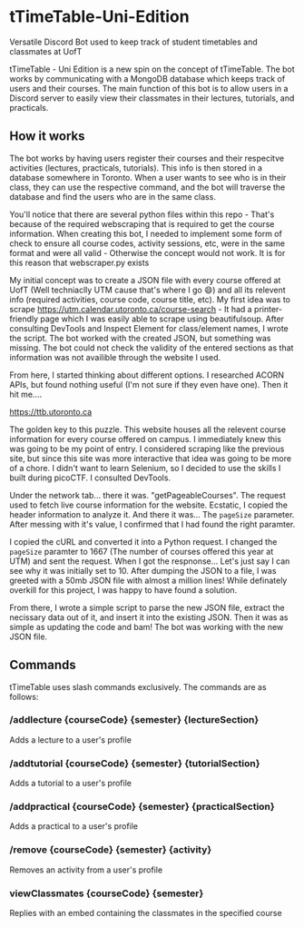 # tTimeTable-Uni-Edition
Versatile Discord Bot used to keep track of student timetables and classmates at UofT

tTimeTable - Uni Edition is a new spin on the concept of tTimeTable. The bot works by communicating with a MongoDB database which keeps track of users and their courses. The main function of this bot is to allow users in a Discord server to easily view their classmates in their lectures, tutorials, and practicals. 

## How it works
The bot works by having users register their courses and their respecitve activities (lectures, practicals, tutorials). This info is then stored in a database somewhere in Toronto. When a user wants to see who is in their class, they can use the respective command, and the bot will traverse the database and find the users who are in the same class.

You'll notice that there are several python files within this repo - That's because of the required webscraping that is required to get the course information. When creating this bot, I needed to implement some form of check to ensure all course codes, activity sessions, etc, were in the same format and were all valid - Otherwise the concept would not work. It is for this reason that webscraper.py exists

My initial concept was to create a JSON file with every course offered at UofT (Well techniaclly UTM cause that's where I go :smile:) and all its relevent info (required activities, course code, course title, etc). My first idea was to scrape https://utm.calendar.utoronto.ca/course-search - It had a printer-friendly page which I was easily able to scrape using beautifulsoup. After consulting DevTools and Inspect Element for class/element names, I wrote the script. The bot worked with the created JSON, but something was missing. The bot could not check the validity of the entered sections as that information was not availible through the website I used. 

From here, I started thinking about different options. I researched ACORN APIs, but found nothing useful (I'm not sure if they even have one). Then it hit me....

https://ttb.utoronto.ca 

The golden key to this puzzle. This website houses all the relevent course information for every course offered on campus. I immediately knew this was going to be my point of entry. I considered scraping like the previous site, but since this site was more interactive that idea was going to be more of a chore. I didn't want to learn Selenium, so I decided to use the skills I built during picoCTF. I consulted DevTools. 

Under the network tab... there it was. "getPageableCourses". The request used to fetch live course information for the website.  Ecstatic, I copied the header information to analyze it. And there it was... The `pageSize` parameter. After messing with it's value, I confirmed that I had found the right paramter.

I copied the cURL and converted it into a Python request. I changed the `pageSize` paramter to 1667 (The number of courses offered this year at UTM) and sent the request. When I got the respnonse... Let's just say I can see why it was initially set to 10. After dumping the JSON to a file, I was greeted with a 50mb JSON file with almost a million lines! While definately overkill for this project, I was happy to have found a solution.

From there, I wrote a simple script to parse the new JSON file, extract the necissary data out of it, and insert it into the existing JSON. Then it was as simple as updating the code and bam! The bot was working with the new JSON file.

## Commands
tTimeTable uses slash commands exclusively. The commands are as follows:

### /addlecture {courseCode} {semester} {lectureSection}
Adds a lecture to a user's profile
### /addtutorial {courseCode} {semester} {tutorialSection}
Adds a tutorial to a user's profile
### /addpractical {courseCode} {semester} {practicalSection}
Adds a practical to a user's profile

### /remove {courseCode} {semester} {activity}
Removes an activity from a user's profile

### viewClassmates {courseCode} {semester} 
Replies with an embed containing the classmates in the specified course